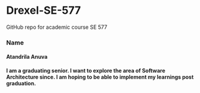 # Drexel-SE-577
GitHub repo for academic course SE 577

### Name
#### Atandrila Anuva
#### I am a graduating senior. I want to explore the area of Software Architecture since. I am hoping to be able to implement my learnings post graduation. 

